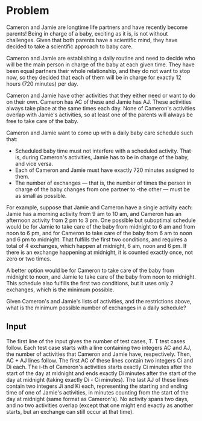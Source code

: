# Problem

Cameron and Jamie are longtime life partners and have recently become parents! Being in charge of a baby, exciting as it is, is not without challenges. Given that both parents have a scientific mind, they have decided to take a scientific approach to baby care.

Cameron and Jamie are establishing a daily routine and need to decide who will be the main person in charge of the baby at each given time. They have been equal partners their whole relationship, and they do not want to stop now, so they decided that each of them will be in charge for exactly 12 hours (720 minutes) per day.

Cameron and Jamie have other activities that they either need or want to do on their own. Cameron has AC of these and Jamie has AJ. These activities always take place at the same times each day. None of Cameron's activities overlap with Jamie's activities, so at least one of the parents will always be free to take care of the baby.

Cameron and Jamie want to come up with a daily baby care schedule such that:

- Scheduled baby time must not interfere with a scheduled activity. That is, during Cameron's activities, Jamie has to be in charge of the baby, and vice versa.
- Each of Cameron and Jamie must have exactly 720 minutes assigned to them.
- The number of exchanges — that is, the number of times the person in charge of the baby changes from one partner to -the other — must be as small as possible.

For example, suppose that Jamie and Cameron have a single activity each: Jamie has a morning activity from 9 am to 10 am, and Cameron has an afternoon activity from 2 pm to 3 pm. One possible but suboptimal schedule would be for Jamie to take care of the baby from midnight to 6 am and from noon to 6 pm, and for Cameron to take care of the baby from 6 am to noon and 6 pm to midnight. That fulfills the first two conditions, and requires a total of 4 exchanges, which happen at midnight, 6 am, noon and 6 pm. If there is an exchange happening at midnight, it is counted exactly once, not zero or two times.

A better option would be for Cameron to take care of the baby from midnight to noon, and Jamie to take care of the baby from noon to midnight. This schedule also fulfills the first two conditions, but it uses only 2 exchanges, which is the minimum possible.

Given Cameron's and Jamie's lists of activities, and the restrictions above, what is the minimum possible number of exchanges in a daily schedule?

## Input

The first line of the input gives the number of test cases, T. T test cases follow. Each test case starts with a line containing two integers AC and AJ, the number of activities that Cameron and Jamie have, respectively. Then, AC + AJ lines follow. The first AC of these lines contain two integers Ci and Di each. The i-th of Cameron's activities starts exactly Ci minutes after the start of the day at midnight and ends exactly Di minutes after the start of the day at midnight (taking exactly Di - Ci minutes). The last AJ of these lines contain two integers Ji and Ki each, representing the starting and ending time of one of Jamie's activities, in minutes counting from the start of the day at midnight (same format as Cameron's). No activity spans two days, and no two activities overlap (except that one might end exactly as another starts, but an exchange can still occur at that time).
